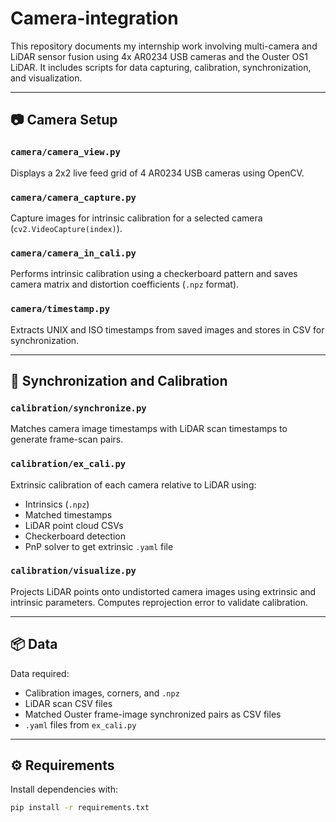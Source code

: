 # Camera-integration
This repository documents my internship work involving multi-camera and LiDAR sensor fusion using 4x AR0234 USB cameras and the Ouster OS1 LiDAR. It includes scripts for data capturing, calibration, synchronization, and visualization.


---

## 📷 Camera Setup

### `camera/camera_view.py`
Displays a 2x2 live feed grid of 4 AR0234 USB cameras using OpenCV.

### `camera/camera_capture.py`
Capture images for intrinsic calibration for a selected camera (`cv2.VideoCapture(index)`).

### `camera/camera_in_cali.py`
Performs intrinsic calibration using a checkerboard pattern and saves camera matrix and distortion coefficients (`.npz` format).

### `camera/timestamp.py`
Extracts UNIX and ISO timestamps from saved images and stores in CSV for synchronization.

---

## 🔄 Synchronization and Calibration

### `calibration/synchronize.py`
Matches camera image timestamps with LiDAR scan timestamps to generate frame-scan pairs.

### `calibration/ex_cali.py`
Extrinsic calibration of each camera relative to LiDAR using:
- Intrinsics (`.npz`)
- Matched timestamps
- LiDAR point cloud CSVs
- Checkerboard detection
- PnP solver to get extrinsic `.yaml` file

### `calibration/visualize.py`
Projects LiDAR points onto undistorted camera images using extrinsic and intrinsic parameters. Computes reprojection error to validate calibration.

---

## 📦 Data

Data required:
- Calibration images, corners, and `.npz`
- LiDAR scan CSV files
- Matched Ouster frame-image synchronized pairs as CSV files
- `.yaml` files from `ex_cali.py`

---

## ⚙️ Requirements

Install dependencies with:

```bash
pip install -r requirements.txt
